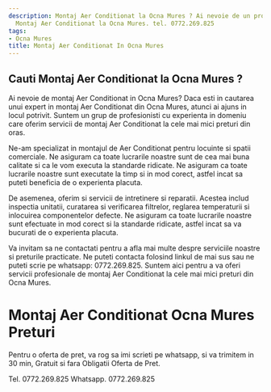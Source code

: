 ```yaml
---
description: Montaj Aer Conditionat la Ocna Mures ? Ai nevoie de un profesionist in
  Montaj Aer Conditionat la Ocna Mures. tel. 0772.269.825
tags:
- Ocna Mures
title: Montaj Aer Conditionat In Ocna Mures
---
```



## Cauti Montaj Aer Conditionat la Ocna Mures ?

Ai nevoie de montaj Aer Conditionat in Ocna Mures? 
Daca esti in cautarea unui expert in montaj Aer Conditionat din Ocna Mures, atunci ai ajuns in locul potrivit. Suntem un grup de profesionisti cu experienta in domeniu care oferim servicii de montaj Aer Conditionat la cele mai mici preturi din oras.

Ne-am specializat in montajul de Aer Conditionat pentru locuinte si spatii comerciale. Ne asiguram ca toate lucrarile noastre sunt de cea mai buna calitate si ca le vom executa la standarde ridicate. Ne asiguram ca toate lucrarile noastre sunt executate la timp si in mod corect, astfel incat sa puteti beneficia de o experienta placuta.

De asemenea, oferim si servicii de intretinere si reparatii. Acestea includ inspectia unitatii, curatarea si verificarea filtrelor, reglarea temperaturii si inlocuirea componentelor defecte. Ne asiguram ca toate lucrarile noastre sunt efectuate in mod corect si la standarde ridicate, astfel incat sa va bucurati de o experienta placuta.

Va invitam sa ne contactati pentru a afla mai multe despre serviciile noastre si preturile practicate. Ne puteti contacta folosind linkul de mai sus sau ne puteti scrie pe whatsapp: 0772.269.825. Suntem aici pentru a va oferi servicii profesionale de montaj Aer Conditionat la cele mai mici preturi din Ocna Mures.

# Montaj Aer Conditionat Ocna Mures Preturi
Pentru o oferta de pret, va rog sa imi scrieti pe whatsapp, si va trimitem in 30 min, Gratuit si fara Obligatii Oferta de Pret.

Tel. 0772.269.825
Whatsapp. 0772.269.825